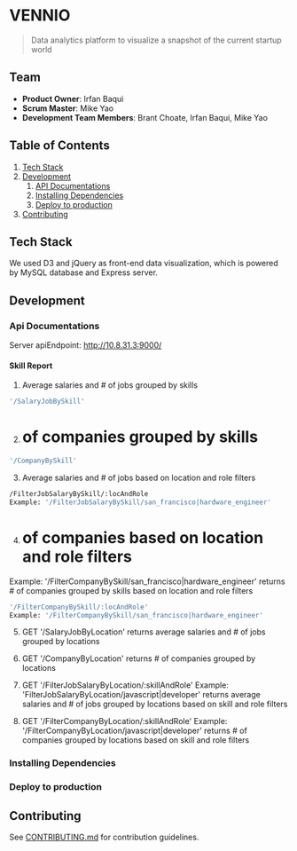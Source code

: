 # VENNIO
> Data analytics platform to visualize a snapshot of the current startup world

## Team

  - __Product Owner__: Irfan Baqui
  - __Scrum Master__: Mike Yao
  - __Development Team Members__: Brant Choate, Irfan Baqui, Mike Yao

## Table of Contents

1. [Tech Stack](#tech-stack)
1. [Development](#development)
    1. [API Documentations](#api-documentations)
    2. [Installing Dependencies](#installing-dependencies)
    3. [Deploy to production](#deploy-to-production)
1. [Contributing](#contributing)



## Tech Stack
We used D3 and jQuery as front-end data visualization, which is powered by MySQL database and Express server. 


## Development

### Api Documentations

Server apiEndpoint: http://10.8.31.3:9000/

#### Skill Report

1. Average salaries and # of jobs grouped by skills
```sh
'/SalaryJobBySkill'
```

2. # of companies grouped by skills
```sh
'/CompanyBySkill'
```

3. Average salaries and # of jobs based on location and role filters
```sh
/FilterJobSalaryBySkill/:locAndRole
Example: '/FilterJobSalaryBySkill/san_francisco|hardware_engineer'
```

4. # of companies based on location and role filters
Example: '/FilterCompanyBySkill/san_francisco|hardware_engineer'
returns # of companies grouped by skills based on location and role filters
```sh
'/FilterCompanyBySkill/:locAndRole'
Example: '/FilterCompanyBySkill/san_francisco|hardware_engineer'
```

5. GET '/SalaryJobByLocation'
returns average salaries and # of jobs grouped by locations

6. GET '/CompanyByLocation'
returns # of companies grouped by locations

7. GET '/FilterJobSalaryByLocation/:skillAndRole'
Example: 'FilterJobSalaryByLocation/javascript|developer'
returns average salaries and # of jobs grouped by locations based on skill and role filters

8. GET '/FilterCompanyByLocation/:skillAndRole'
Example: '/FilterCompanyByLocation/javascript|developer'
returns # of companies grouped by locations based on skill and role filters

### Installing Dependencies

### Deploy to production

## Contributing
See [CONTRIBUTING.md](https://github.com/vennio/vennio/blob/master/_CONTRIBUTING.md) for contribution guidelines.

